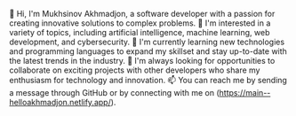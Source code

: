 👋 Hi, I'm Mukhsinov Akhmadjon, a software developer with a passion for creating innovative solutions to complex problems.
👀 I'm interested in a variety of topics, including artificial intelligence, machine learning, web development, and cybersecurity.
🌱 I'm currently learning new technologies and programming languages to expand my skillset and stay up-to-date with the latest trends in the industry.
💞️ I'm always looking for opportunities to collaborate on exciting projects with other developers who share my enthusiasm for technology and innovation.
📫 You can reach me by sending a message through GitHub or by connecting with me on (https://main--helloakhmadjon.netlify.app/).
